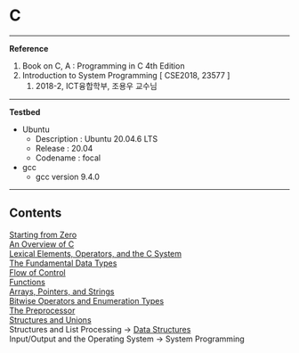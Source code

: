 # C

---

**Reference**

1. Book on C, A : Programming in C 4th Edition
2. Introduction to System Programming [ CSE2018, 23577 ]
    1. 2018-2, ICT융합학부, 조용우 교수님

---

**Testbed**

- Ubuntu
    - Description : Ubuntu 20.04.6 LTS
    - Release : 20.04
    - Codename :  focal
- gcc
    - gcc version 9.4.0

---

## Contents
[Starting from Zero](./note/SP00_Starting_from_Zero.md) <br>
[An Overview of C](./note/SP01_An_Overview_of_C.md) <br>
[Lexical Elements, Operators, and the C System](./note/SP02_Lexical_Elements_Operators_and_the_C_System.md) <br>
[The Fundamental Data Types](./note/SP03_The_Fundamental_Data_Types.md) <br>
[Flow of Control](./note/SP04_Flow_of_Control.md) <br>
[Functions](./note/SP05_Functions.md) <br>
[Arrays, Pointers, and Strings](./note/SP06_Arrways_Pointers_and_Strings.md) <br>
[Bitwise Operators and Enumeration Types](./note/SP07_Bitwise_Operators_and_Enumeration_Types.md) <br>
[The Preprocessor](./note/SP08_The_Preprocessor.md) <br>
[Structures and Unions](./note/SP09_Structures_and_Unions.md) <br>
Structures and List Processing -> [Data Structures](../data_structures) <br>
Input/Output and the Operating System -> System Programming <br>
